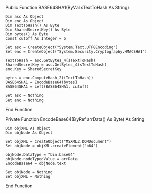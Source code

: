 Public Function BASE64SHA1(ByVal sTextToHash As String)

    Dim asc As Object
    Dim enc As Object
    Dim TextToHash() As Byte
    Dim SharedSecretKey() As Byte
    Dim bytes() As Byte
    Const cutoff As Integer = 5
    
    Set asc = CreateObject("System.Text.UTF8Encoding")
    Set enc = CreateObject("System.Security.Cryptography.HMACSHA1")

    TextToHash = asc.GetBytes_4(sTextToHash)
    SharedSecretKey = asc.GetBytes_4(sTextToHash)
    enc.Key = SharedSecretKey
    
    bytes = enc.ComputeHash_2((TextToHash))
    BASE64SHA1 = EncodeBase64(bytes)
    BASE64SHA1 = Left(BASE64SHA1, cutoff)
    
    Set asc = Nothing
    Set enc = Nothing

End Function

Private Function EncodeBase64(ByRef arrData() As Byte) As String
    
    Dim objXML As Object
    Dim objNode As Object

    Set objXML = CreateObject("MSXML2.DOMDocument")
    Set objNode = objXML.createElement("b64")
    
    objNode.DataType = "bin.base64"
    objNode.nodeTypedValue = arrData
    EncodeBase64 = objNode.text

    Set objNode = Nothing
    Set objXML = Nothing

End Function
